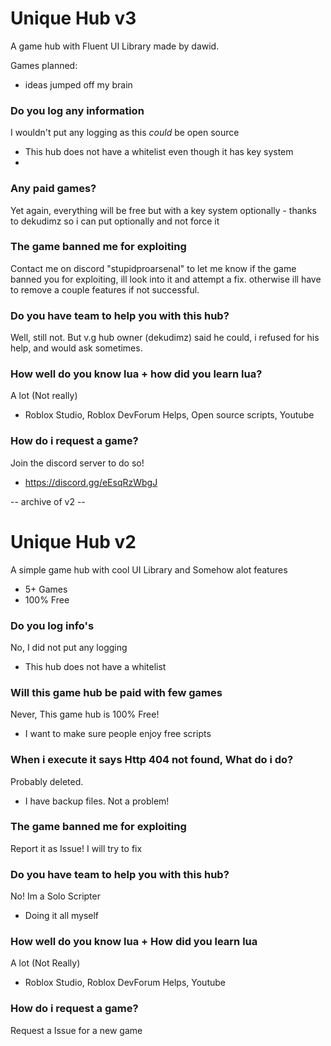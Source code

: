 # Unique Hub v3

A game hub with Fluent UI Library made by dawid.

Games planned:
- ideas jumped off my brain

### Do you log any information
I wouldn't put any logging as this *could* be open source
- This hub does not have a whitelist even though it has key system
- 
### Any paid games?
Yet again, everything will be free but with a key system optionally - thanks to dekudimz so i can put optionally and not force it

### The game banned me for exploiting
Contact me on discord "stupidproarsenal" to let me know if the game banned you for exploiting, ill look into it and attempt a fix. otherwise ill have to remove a couple features if not successful.

### Do you have team to help you with this hub?
Well, still not. But v.g hub owner (dekudimz) said he could, i refused for his help, and would ask sometimes.

### How well do you know lua + how did you learn lua?
A lot (Not really)
- Roblox Studio, Roblox DevForum Helps, Open source scripts, Youtube

### How do i request a game?
Join the discord server to do so!
- https://discord.gg/eEsqRzWbgJ


-- archive of v2 --
# Unique Hub v2

A simple game hub with cool UI Library and Somehow alot features
- 5+ Games
- 100% Free

### Do you log info's
No, I did not put any logging
- This hub does not have a whitelist

### Will this game hub be paid with few games
Never, This game hub is 100% Free!
- I want to make sure people enjoy free scripts

### When i execute it says Http 404 not found, What do i do?
Probably deleted.
- I have backup files. Not a problem!

### The game banned me for exploiting
Report it as Issue! I will try to fix

### Do you have team to help you with this hub?
No! Im a Solo Scripter
- Doing it all myself

### How well do you know lua + How did you learn lua
A lot (Not Really)
- Roblox Studio, Roblox DevForum Helps, Youtube

### How do i request a game?
Request a Issue for a new game

